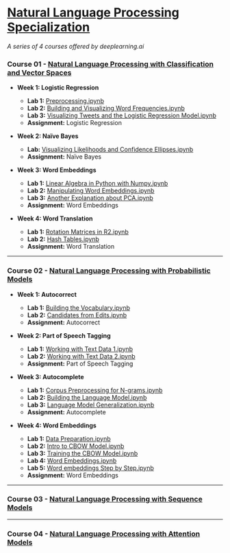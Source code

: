 # [Natural Language Processing Specialization](https://www.coursera.org/specializations/natural-language-processing)
<i>A series of 4 courses offered by deeplearning.ai</i>

### Course 01 - [Natural Language Processing with Classification and Vector Spaces](https://www.coursera.org/learn/classification-vector-spaces-in-nlp)

* **Week 1: Logistic Regression**

  * **Lab 1:** [Preprocessing.ipynb](https://github.com/Andrew-Ng-s-number-one-fan/Natural-Language-Processing-Specialization/blob/master/01%20-%20Natural%20Language%20Processing%20with%20Classification%20and%20Vector%20Spaces/C1_W1_N1_Preprocessing.ipynb)
  * **Lab 2:** [Building and Visualizing Word Frequencies.ipynb](https://github.com/Andrew-Ng-s-number-one-fan/Natural-Language-Processing-Specialization/blob/master/01%20-%20Natural%20Language%20Processing%20with%20Classification%20and%20Vector%20Spaces/C1_W1_N2_Building%20and%20Visualizing%20Word%20Frequencies.ipynb)
  * **Lab 3:** [Visualizing Tweets and the Logistic Regression Model.ipynb](https://github.com/Andrew-Ng-s-number-one-fan/Natural-Language-Processing-Specialization/blob/master/01%20-%20Natural%20Language%20Processing%20with%20Classification%20and%20Vector%20Spaces/C1_W1_N3_Visualizing%20Tweets%20and%20the%20Logistic%20Regression%20Model.ipynb)
  * **Assignment:** Logistic Regression
  
* **Week 2: Naïve Bayes**
  * **Lab:** [Visualizing Likelihoods and Confidence Ellipses.ipynb]()
  * **Assignment:** Naïve Bayes
  
* **Week 3: Word Embeddings**
  * **Lab 1:** [Linear Algebra in Python with Numpy.ipynb]()
  * **Lab 2:** [Manipulating Word Embeddings.ipynb]()
  * **Lab 3:** [Another Explanation about PCA.ipynb]()
  * **Assignment:** Word Embeddings
  
* **Week 4: Word Translation**
  * **Lab 1:** [Rotation Matrices in R2.ipynb]()
  * **Lab 2:** [Hash Tables.ipynb]()
  * **Assignment:** Word Translation

<hr>

### Course 02 - [Natural Language Processing with Probabilistic Models](https://www.coursera.org/learn/probabilistic-models-in-nlp)

* **Week 1: Autocorrect**

  * **Lab 1:** [Building the Vocabulary.ipynb]()
  * **Lab 2:** [Candidates from Edits.ipynb]()
  * **Assignment:** Autocorrect
  
* **Week 2: Part of Speech Tagging**

  * **Lab 1:** [Working with Text Data 1.ipynb]()
  * **Lab 2:** [Working with Text Data 2.ipynb]()
  * **Assignment:** Part of Speech Tagging
  
* **Week 3: Autocomplete**

  * **Lab 1:** [Corpus Preprocessing for N-grams.ipynb]()
  * **Lab 2:** [Building the Language Model.ipynb]()
  * **Lab 3:** [Language Model Generalization.ipynb]()
  * **Assignment:** Autocomplete
  
* **Week 4: Word Embeddings**

  * **Lab 1:** [Data Preparation.ipynb]()
  * **Lab 2:** [Intro to CBOW Model.ipynb]()
  * **Lab 3:** [Training the CBOW Model.ipynb]()
  * **Lab 4:** [Word Embeddings.ipynb]()
  * **Lab 5:** [Word embeddings Step by Step.ipynb]()
  * **Assignment:** Word Embeddings

<hr>

### Course 03 - [Natural Language Processing with Sequence Models](https://www.coursera.org/learn/sequence-models-in-nlp)

<hr>

### Course 04 - [Natural Language Processing with Attention Models](https://www.coursera.org/learn/attention-models-in-nlp)
